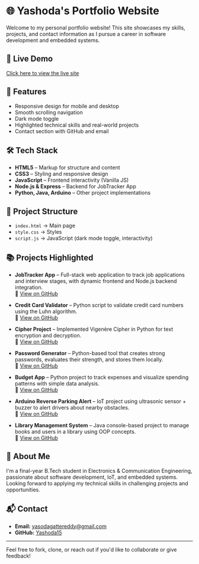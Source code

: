 # 🌐 Yashoda's Portfolio Website

Welcome to my personal portfolio website! This site showcases my skills, projects, and contact information as I pursue a career in software development and embedded systems.

## 🚀 Live Demo
[Click here to view the live site](https://yashoda15.github.io/portfolio-website/)  

## 📌 Features
- Responsive design for mobile and desktop
- Smooth scrolling navigation
- Dark mode toggle
- Highlighted technical skills and real-world projects
- Contact section with GitHub and email

## 🛠️ Tech Stack
- **HTML5** – Markup for structure and content  
- **CSS3** – Styling and responsive design  
- **JavaScript** – Frontend interactivity (Vanilla JS)  
- **Node.js & Express** – Backend for JobTracker App  
- **Python, Java, Arduino** – Other project implementations

## 📂 Project Structure  
- `index.html` → Main page  
- `style.css` → Styles  
- `script.js` → JavaScript (dark mode toggle, interactivity)  

## 📚 Projects Highlighted

- **JobTracker App** – Full-stack web application to track job applications and interview stages, with dynamic frontend and Node.js backend integration.  
  🔗 [View on GitHub](https://github.com/Yashoda15/JobTracker-App)

- **Credit Card Validator** – Python script to validate credit card numbers using the Luhn algorithm.  
  🔗 [View on GitHub](https://github.com/Yashoda15/credit-card-validator)

- **Cipher Project** – Implemented Vigenère Cipher in Python for text encryption and decryption.  
  🔗 [View on GitHub](https://github.com/Yashoda15/cipher-project)

- **Password Generator** – Python-based tool that creates strong passwords, evaluates their strength, and stores them locally.  
  🔗 [View on GitHub](https://github.com/Yashoda15/Password-Generator)

- **Budget App** – Python project to track expenses and visualize spending patterns with simple data analysis.  
  🔗 [View on GitHub](https://github.com/Yashoda15/Budget-App-Track-Spending-and-Visualize-Expenses)

- **Arduino Reverse Parking Alert** – IoT project using ultrasonic sensor + buzzer to alert drivers about nearby obstacles.  
  🔗 [View on GitHub](https://github.com/Yashoda15/ArduinoReverseParkingAlert)

- **Library Management System** – Java console-based project to manage books and users in a library using OOP concepts.  
  🔗 [View on GitHub](https://github.com/Yashoda15/LibraryManagementSystem)

## 🧠 About Me
I'm a final-year B.Tech student in Electronics & Communication Engineering, passionate about software development, IoT, and embedded systems. Looking forward to applying my technical skills in challenging projects and opportunities.

## 📬 Contact
- **Email:** yasodagattereddy@gmail.com 
- **GitHub:** [Yashoda15](https://github.com/Yashoda15)

---

Feel free to fork, clone, or reach out if you'd like to collaborate or give feedback!



